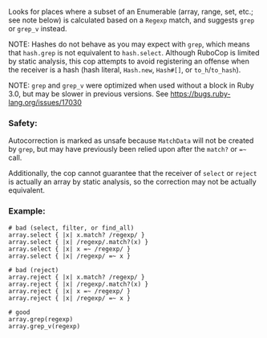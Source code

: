 Looks for places where a subset of an Enumerable (array,
range, set, etc.; see note below) is calculated based on a `Regexp`
match, and suggests `grep` or `grep_v` instead.

NOTE: Hashes do not behave as you may expect with `grep`, which
means that `hash.grep` is not equivalent to `hash.select`. Although
RuboCop is limited by static analysis, this cop attempts to avoid
registering an offense when the receiver is a hash (hash literal,
`Hash.new`, `Hash#[]`, or `to_h`/`to_hash`).

NOTE: `grep` and `grep_v` were optimized when used without a block
in Ruby 3.0, but may be slower in previous versions.
See https://bugs.ruby-lang.org/issues/17030

### Safety:

Autocorrection is marked as unsafe because `MatchData` will
not be created by `grep`, but may have previously been relied
upon after the `match?` or `=~` call.

Additionally, the cop cannot guarantee that the receiver of
`select` or `reject` is actually an array by static analysis,
so the correction may not be actually equivalent.

### Example:
    # bad (select, filter, or find_all)
    array.select { |x| x.match? /regexp/ }
    array.select { |x| /regexp/.match?(x) }
    array.select { |x| x =~ /regexp/ }
    array.select { |x| /regexp/ =~ x }

    # bad (reject)
    array.reject { |x| x.match? /regexp/ }
    array.reject { |x| /regexp/.match?(x) }
    array.reject { |x| x =~ /regexp/ }
    array.reject { |x| /regexp/ =~ x }

    # good
    array.grep(regexp)
    array.grep_v(regexp)